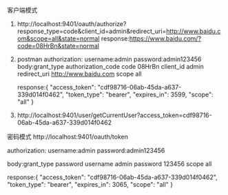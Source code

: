 客户端模式
1) http://localhost:9401/oauth/authorize?response_type=code&client_id=admin&redirect_uri=http://www.baidu.com&scope=all&state=normal
   response:https://www.baidu.com/?code=08HrBn&state=normal
2) postman
   authorization: username:admin 
                  password:admin123456
   body:grant_type            authorization_code
       code                   08HrBn
       client_id              admin
       redirect_uri           http://www.baidu.com
       scope                  all
       
       
       
     response:{
              "access_token": "cdf98716-06ab-45da-a637-339d014f0462",
              "token_type": "bearer",
              "expires_in": 3599,
              "scope": "all"
            }
3) http://localhost:9401/user/getCurrentUser?access_token=cdf98716-06ab-45da-a637-339d014f0462    

密码模式
http://localhost:9401/oauth/token

authorization: username:admin 
                  password:admin123456
                  
body:grant_type            password
       username              admin
       password           123456
       scope                  all
       

response:{
        "access_token": "cdf98716-06ab-45da-a637-339d014f0462",
        "token_type": "bearer",
        "expires_in": 3065,
        "scope": "all"
      }
